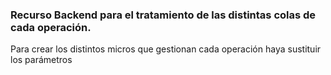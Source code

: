 ### Recurso Backend para el tratamiento de las distintas colas de cada operación.

Para crear los distintos micros que gestionan cada operación haya sustituir los parámetros 